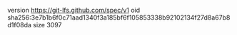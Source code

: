 version https://git-lfs.github.com/spec/v1
oid sha256:3e7b1b6f0c71aad1340f3a185bf6f105853338b92102134f27d8a67b8d1f08da
size 3097
